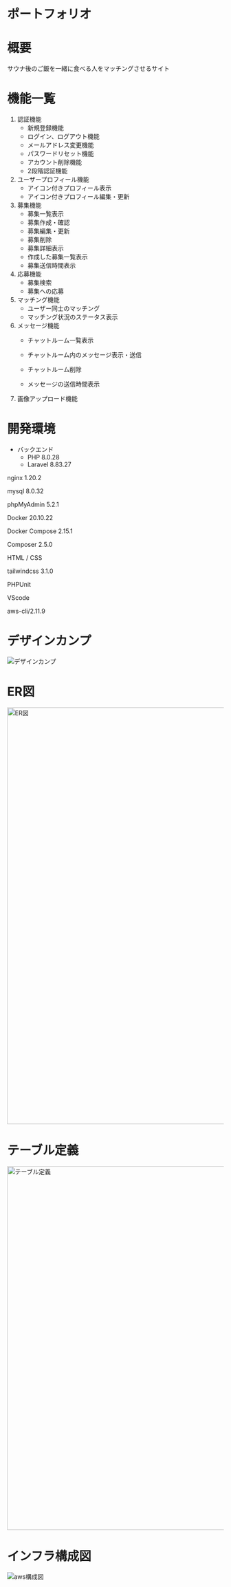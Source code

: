 # ポートフォリオ


# 概要
 
サウナ後のご飯を一緒に食べる人をマッチングさせるサイト
 
# 機能一覧

1. 認証機能
    - 新規登録機能
    - ログイン、ログアウト機能
    - メールアドレス変更機能
    - パスワードリセット機能
    - アカウント削除機能
    - 2段階認証機能
2. ユーザープロフィール機能
    - アイコン付きプロフィール表示
    - アイコン付きプロフィール編集・更新
3. 募集機能
    - 募集一覧表示
    - 募集作成・確認
    - 募集編集・更新
    - 募集削除
    - 募集詳細表示
    - 作成した募集一覧表示
    - 募集送信時間表示
4. 応募機能
    - 募集検索
    - 募集への応募
5. マッチング機能
    - ユーザー同士のマッチング
    - マッチング状況のステータス表示
6. メッセージ機能
    - チャットルーム一覧表示
    - チャットルーム内のメッセージ表示・送信

    - チャットルーム削除
    - メッセージの送信時間表示
7. 画像アップロード機能
 
# 開発環境
- バックエンド
  - PHP 8.0.28
  - Laravel  8.83.27

nginx 1.20.2

mysql 8.0.32 

phpMyAdmin 5.2.1

Docker 20.10.22

Docker Compose 2.15.1

Composer 2.5.0

HTML / CSS

tailwindcss 3.1.0

PHPUnit

VScode

aws-cli/2.11.9

# デザインカンプ
![デザインカンプ](https://user-images.githubusercontent.com/114846314/237008074-22c6c1f4-16c8-409a-89ac-8d7aea51326c.png)


# ER図
<img width="969" alt="ER図" src="https://user-images.githubusercontent.com/114846314/237008261-2dabef4c-534b-4cda-97cc-9488070f8787.png">

# テーブル定義
<img width="846" alt="テーブル定義" src="https://user-images.githubusercontent.com/114846314/237008429-a4780269-0aad-48ae-a78e-4d3b68cdbbe6.png">


 
# インフラ構成図
![aws構成図](https://user-images.githubusercontent.com/114846314/237008314-1b64cdca-428d-47ca-b71b-2cc4d15549ba.jpg)
